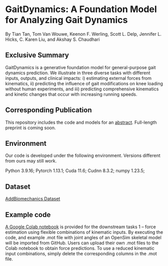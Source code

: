 
# GaitDynamics: A Foundation Model for Analyzing Gait Dynamics 
By Tian Tan, Tom Van Wouwe, Keenon F. Werling, Scott L. Delp, Jennifer L. Hicks, C. Karen Liu, and Akshay S. Chaudhari

## Exclusive Summary
GaitDynamics is a generative foundation model for general-purpose gait dynamics prediction.
We illustrate in three diverse tasks with different inputs, outputs, and clinical impacts: i) estimating 
external forces from kinematics, ii) predicting the influence of gait modifications on knee loading without human 
experiments, and iii) predicting comprehensive kinematics and kinetic changes that occur with increasing running 
speeds.

## Corresponding Publication
This repository includes the code and models for an [abstract](./figures/readme_fig/Tan_ASB2024.pdf).
Full-length preprint is coming soon.

## Environment
Our code is developed under the following environment. Versions different from ours may still work.

Python 3.9.16; Pytorch 1.13.1; Cuda 11.6; Cudnn 8.3.2; numpy 1.23.5;

## Dataset
[AddBiomechanics Dataset](https://addbiomechanics.org/download_data.html)

## Example code
[A Google Colab notebook](https://colab.research.google.com/drive/1n6kH3gnwLdQ2DH5krigbkiO06NjDtyxI?usp=sharing)
is provided for the downstream tasks 1 – force estimation using flexible combinations of kinematic inputs.
By executing the code, and example .mot file with joint angles of an OpenSim skeletal model will be imported from GitHub.
Users can upload their own .mot files to the Colab notebook to obtain force predictions.
To use a reduced kinematic input combinations, simply delete the corresponding columns in the .mot file.
